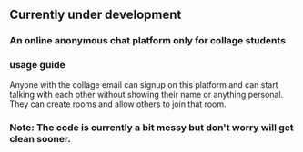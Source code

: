 ## Currently under development 

### An online anonymous chat platform only for collage students 

### usage guide 
Anyone with the collage email can signup on this platform and can start talking with each other without showing their name or anything personal.
They can create rooms and allow others to join that room.

### Note: The code is currently a bit messy but don't worry will get clean sooner.
